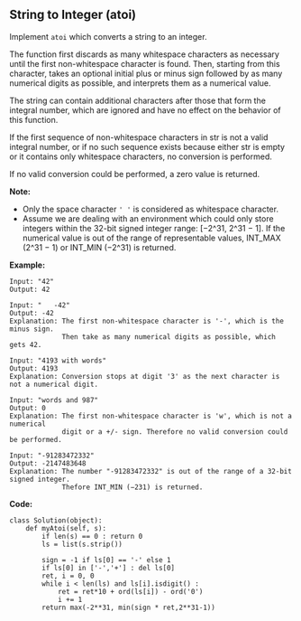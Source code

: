 ## String to Integer (atoi)
Implement `atoi` which converts a string to an integer.

The function first discards as many whitespace characters as necessary until the first non-whitespace character is found. Then, starting from this character, takes an optional initial plus or minus sign followed by as many numerical digits as possible, and interprets them as a numerical value.

The string can contain additional characters after those that form the integral number, which are ignored and have no effect on the behavior of this function.

If the first sequence of non-whitespace characters in str is not a valid integral number, or if no such sequence exists because either str is empty or it contains only whitespace characters, no conversion is performed.

If no valid conversion could be performed, a zero value is returned.

**Note:**

* Only the space character `' '` is considered as whitespace character.
* Assume we are dealing with an environment which could only store integers within the 32-bit signed integer range: [−2^31,  2^31 − 1]. If the numerical value is out of the range of representable values, INT_MAX (2^31 − 1) or INT_MIN (−2^31) is returned.

**Example:**

```
Input: "42"
Output: 42
```
```
Input: "   -42"
Output: -42
Explanation: The first non-whitespace character is '-', which is the minus sign.
             Then take as many numerical digits as possible, which gets 42.
```
```
Input: "4193 with words"
Output: 4193
Explanation: Conversion stops at digit '3' as the next character is not a numerical digit.
```
```
Input: "words and 987"
Output: 0
Explanation: The first non-whitespace character is 'w', which is not a numerical 
             digit or a +/- sign. Therefore no valid conversion could be performed.
```
```
Input: "-91283472332"
Output: -2147483648
Explanation: The number "-91283472332" is out of the range of a 32-bit signed integer.
             Thefore INT_MIN (−231) is returned.
```
**Code:**

```
class Solution(object):
    def myAtoi(self, s):
        if len(s) == 0 : return 0
        ls = list(s.strip())
        
        sign = -1 if ls[0] == '-' else 1
        if ls[0] in ['-','+'] : del ls[0]
        ret, i = 0, 0
        while i < len(ls) and ls[i].isdigit() :
            ret = ret*10 + ord(ls[i]) - ord('0')
            i += 1
        return max(-2**31, min(sign * ret,2**31-1))
```
